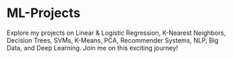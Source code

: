 # ML-Projects
Explore my projects on Linear &amp; Logistic Regression, K-Nearest Neighbors, Decision Trees, SVMs, K-Means, PCA, Recommender Systems, NLP, Big Data, and Deep Learning. Join me on this exciting journey!
